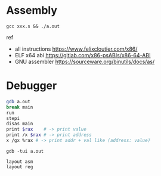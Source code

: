 # Assembly

`gcc xxx.s && ./a.out`

ref

* all instructions https://www.felixcloutier.com/x86/
* ELF x64 abi https://gitlab.com/x86-psABIs/x86-64-ABI
* GNU assembler https://sourceware.org/binutils/docs/as/

# Debugger

```sh
gdb a.out
break main
run
stepi
disas main
print $rax    # -> print value
print /x $rax # -> print address
x /gx %rax # -> print addr + val like (address: value)
```

```
gdb -tui a.out

layout asm
layout reg
```